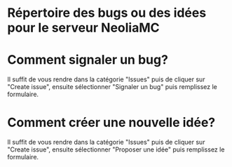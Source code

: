# Répertoire des bugs ou des idées pour le serveur NeoliaMC

# Comment signaler un bug?

Il suffit de vous rendre dans la catégorie "Issues" puis de cliquer sur "Create issue", ensuite sélectionner "Signaler un bug" puis remplissez le formulaire.

# Comment créer une nouvelle idée?

Il suffit de vous rendre dans la catégorie "Issues" puis de cliquer sur "Create issue", ensuite sélectionner "Proposer une idée" puis remplissez le formulaire.
